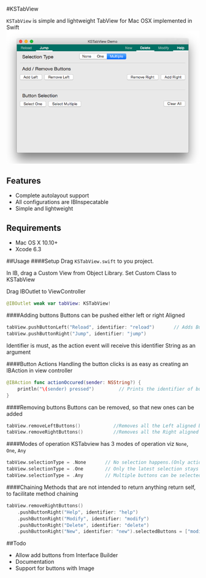 #KSTabView

`KSTabView` is simple and lightweight TabView for Mac OSX implemented in Swift
![](./demo.png)

## Features
- Complete autolayout support
- All configurations are IBInspecatable
- Simple and lightweight

## Requirements
- Mac OS X 10.10+
- Xcode 6.3

##Usage
####Setup
Drag `KSTabView.swift` to you project.

In IB, drag a Custom View from Object Library. Set Custom Class to KSTabView

Drag IBOutlet to ViewController
```swift
@IBOutlet weak var tabView: KSTabView!
```
####Adding buttons
Buttons can be pushed either left or right Aligned
```swift
tabView.pushButtonLeft("Reload", identifier: "reload")       // Adds Button with title "Reload" and identifier "reload" aligned Left
tabView.pushButtonRight("Jump", identifier: "jump")
```
Identifier is must, as the action event will receive this identifier String as an argument

####Button Actions
Handling the button clicks is as easy as creating an IBAction in view controller
```swift
@IBAction func actionOccured(sender: NSString?) {
    println("\(sender) pressed")         // Prints the identifier of button that is clicked
}

```
####Removing buttons
Buttons can be removed, so that new ones can be added
```swift
tabView.removeLeftButtons()            //Removes all the Left aligned buttons
tabView.removeRightButtons()           //Removes all the Right aligned buttons
```
####Modes of operation
KSTabview has 3 modes of operation viz `None`, `One`, `Any`
```swift
tabView.selectionType = .None       // No selection happens.(Only action triggers)
tabView.selectionType = .One        // Only the latest selection stays
tabView.selectionType = .Any        // Multiple buttons can be selected
```
####Chaining
Methods that are not intended to return anything return self, to facilitate method chaining
```swift
tabView.removeRightButtons()
    .pushButtonRight("Help", identifier: "help")
    .pushButtonRight("Modify", identifier: "modify")
    .pushButtonRight("Delete", identifier: "delete")
    .pushButtonRight("New", identifier: "new").selectedButtons = ["modify"]
```
##Todo
- Allow add buttons from Interface Builder
- Documentation
- Support for buttons with Image
